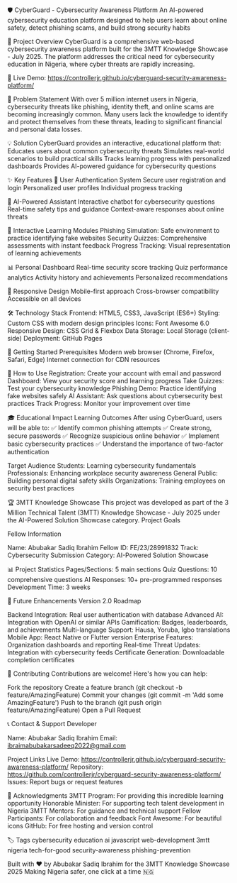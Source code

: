 🛡️ CyberGuard - Cybersecurity Awareness Platform
An AI-powered cybersecurity education platform designed to help users learn about online safety, detect phishing scams, and build strong security habits

🎯 Project Overview
CyberGuard is a comprehensive web-based cybersecurity awareness platform built for the 3MTT Knowledge Showcase - July 2025. The platform addresses the critical need for cybersecurity education in Nigeria, where cyber threats are rapidly increasing.

🌟 Live Demo: https://controllerjr.github.io/cyberguard-security-awareness-platform/

🚨 Problem Statement
With over 5 million internet users in Nigeria, cybersecurity threats like phishing, identity theft, and online scams are becoming increasingly common. Many users lack the knowledge to identify and protect themselves from these threats, leading to significant financial and personal data losses.

💡 Solution
CyberGuard provides an interactive, educational platform that:
Educates users about common cybersecurity threats
Simulates real-world scenarios to build practical skills
Tracks learning progress with personalized dashboards
Provides AI-powered guidance for cybersecurity questions

✨ Key Features
🔐 User Authentication System
Secure user registration and login
Personalized user profiles
Individual progress tracking

🧠 AI-Powered Assistant
Interactive chatbot for cybersecurity questions
Real-time safety tips and guidance
Context-aware responses about online threats

🎯 Interactive Learning Modules
Phishing Simulation: Safe environment to practice identifying fake websites
Security Quizzes: Comprehensive assessments with instant feedback
Progress Tracking: Visual representation of learning achievements

📊 Personal Dashboard
Real-time security score tracking
Quiz performance analytics
Activity history and achievements
Personalized recommendations

📱 Responsive Design
Mobile-first approach
Cross-browser compatibility
Accessible on all devices

🛠️ Technology Stack
Frontend: HTML5, CSS3, JavaScript (ES6+)
Styling: Custom CSS with modern design principles
Icons: Font Awesome 6.0
Responsive Design: CSS Grid & Flexbox
Data Storage: Local Storage (client-side)
Deployment: GitHub Pages

🚀 Getting Started
Prerequisites
Modern web browser (Chrome, Firefox, Safari, Edge)
Internet connection for CDN resources


📱 How to Use
Registration: Create your account with email and password
Dashboard: View your security score and learning progress
Take Quizzes: Test your cybersecurity knowledge
Phishing Demo: Practice identifying fake websites safely
AI Assistant: Ask questions about cybersecurity best practices
Track Progress: Monitor your improvement over time

🎓 Educational Impact
Learning Outcomes
After using CyberGuard, users will be able to:
✅ Identify common phishing attempts
✅ Create strong, secure passwords
✅ Recognize suspicious online behavior
✅ Implement basic cybersecurity practices
✅ Understand the importance of two-factor authentication

Target Audience
Students: Learning cybersecurity fundamentals
Professionals: Enhancing workplace security awareness
General Public: Building personal digital safety skills
Organizations: Training employees on security best practices

🏆 3MTT Knowledge Showcase
This project was developed as part of the 3 Million Technical Talent (3MTT) Knowledge Showcase - July 2025 under the AI-Powered Solution Showcase category.
Project Goals

Fellow Information

Name: Abubakar Sadiq Ibrahim
Fellow ID: FE/23/28991832
Track: Cybersecurity
Submission Category: AI-Powered Solution Showcase

📊 Project Statistics
Pages/Sections: 5 main sections
Quiz Questions: 10 comprehensive questions
AI Responses: 10+ pre-programmed responses
Development Time: 3 weeks

🔮 Future Enhancements
Version 2.0 Roadmap

 Backend Integration: Real user authentication with database
 Advanced AI: Integration with OpenAI or similar APIs
 Gamification: Badges, leaderboards, and achievements
 Multi-language Support: Hausa, Yoruba, Igbo translations
 Mobile App: React Native or Flutter version
 Enterprise Features: Organization dashboards and reporting
 Real-time Threat Updates: Integration with cybersecurity feeds
 Certificate Generation: Downloadable completion certificates

🤝 Contributing
Contributions are welcome! Here's how you can help:

Fork the repository
Create a feature branch (git checkout -b feature/AmazingFeature)
Commit your changes (git commit -m 'Add some AmazingFeature')
Push to the branch (git push origin feature/AmazingFeature)
Open a Pull Request

📞 Contact & Support
Developer

Name: Abubakar Sadiq Ibrahim
Email: ibraimabubakarsadeeq2022@gmail.com


Project Links
Live Demo:  https://controllerjr.github.io/cyberguard-security-awareness-platform/
Repository: https://github.com/controllerjr/cyberguard-security-awareness-platform/
Issues: Report bugs or request features


🙏 Acknowledgments
3MTT Program: For providing this incredible learning opportunity
Honorable Minister: For supporting tech talent development in Nigeria
3MTT Mentors: For guidance and technical support
Fellow Participants: For collaboration and feedback
Font Awesome: For beautiful icons
GitHub: For free hosting and version control

🏷️ Tags
cybersecurity education ai javascript web-development 3mtt nigeria tech-for-good security-awareness phishing-prevention

Built with ❤️ by Abubakar Sadiq Ibrahim for the 3MTT Knowledge Showcase 2025
Making Nigeria safer, one click at a time 🇳🇬
